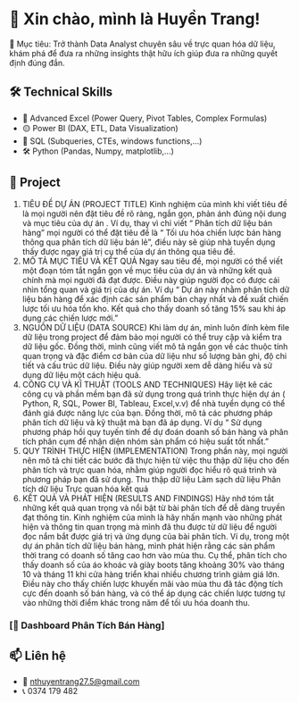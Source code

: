# 👋 Xin chào, mình là Huyền Trang!

🎯 Mục tiêu: Trở thành Data Analyst chuyên sâu về trực quan hóa dữ liệu, khám phá để đưa ra những insights thật hữu ích giúp đưa ra những quyết định đúng đắn.

## 🛠️ Technical Skills
- 📄 Advanced Excel (Power Query, Pivot Tables, Complex Formulas)
- 🟡 Power BI (DAX, ETL, Data Visualization)
- 🧠 SQL (Subqueries, CTEs, windows functions,...)
- 🛠️ Python (Pandas, Numpy, matplotlib,...)
  
## 🧩 Project
1. TIÊU ĐỀ DỰ ÁN (PROJECT TITLE)
Kinh nghiệm của mình khi viết tiêu đề là mọi người nên đặt tiêu đề rõ ràng, ngắn gọn, phản ánh đúng nội dung và mục tiêu của dự án .
Ví dụ, thay vì chỉ viết “ Phân tích dữ liệu bán hàng” mọi người có thể đặt tiêu đề là “ Tối ưu hóa chiến lược bán hàng thông qua phân tích dữ liệu bán lẻ”, điều này sẽ giúp nhà tuyển dụng thấy được ngay giá trị cụ thể của dự án thông qua tiêu đề.
2. MÔ TẢ MỤC TIÊU VÀ KẾT QUẢ
Ngay sau tiêu đề, mọi người có thể viết một đoạn tóm tắt ngắn gọn về mục tiêu của dự án và những kết quả chính mà mọi người đã đạt được. Điều này giúp người đọc có được cái nhìn tổng quan và giá trị của dự án.
Ví dụ “ Dự án này nhằm phân tích dữ liệu bán hàng để xác định các sản phẩm bán chạy nhất và đề xuất chiến lược tối ưu hóa tồn kho. Kết quả cho thấy doanh số tăng 15% sau khi áp dụng các chiến lược mới.”
3. NGUỒN DỮ LIỆU (DATA SOURCE)
Khi làm dự án, mình luôn đính kèm file dữ liệu trong project để đảm bảo mọi người có thể truy cập và kiểm tra dữ liệu gốc. Đồng thời, mình cũng viết mô tả ngắn gọn về các thuộc tính quan trọng và đặc điểm cơ bản của dữ liệu như số lượng bản ghi, độ chi tiết và cấu trúc dữ liệu. Điều này giúp người xem dễ dàng hiểu và sử dụng dữ liệu một cách hiệu quả.
4. CÔNG CỤ VÀ KĨ THUẬT (TOOLS AND TECHNIQUES)
Hãy liệt kê các công cụ và phần mềm bạn đã sử dụng trong quá trình thực hiện dự án ( Python, R, SQL, Power BI, Tableau, Excel,v.v) để nhà tuyển dụng có thể đánh giá được năng lực của bạn.
Đồng thời, mô tả các phương pháp phân tích dữ liệu và kỹ thuật mà bạn đã áp dụng. Ví dụ “ Sử dụng phương pháp hồi quy tuyến tính để dự đoán doanh số bán hàng và phân tích phân cụm để nhận diện nhóm sản phẩm có hiệu suất tốt nhất.”
5. QUY TRÌNH THỰC HIỆN (IMPLEMENTATION)
Trong phần này, mọi người nên mô tả chi tiết các bước đã thực hiện từ việc thu thập dữ liệu cho đến phân tích và trực quan hóa, nhằm giúp người đọc hiểu rõ quá trình và phương pháp bạn đã sử dụng.
Thu thập dữ liệu
Làm sạch dữ liệu
Phân tích dữ liệu
Trực quan hóa kết quả
6. KẾT QUẢ VÀ PHÁT HIỆN (RESULTS AND FINDINGS)
Hãy nhớ tóm tắt những kết quả quan trọng và nổi bật từ bài phân tích để dễ dàng truyền đạt thông tin. Kinh nghiệm của mình là hãy nhấn mạnh vào những phát hiện và thông tin quan trọng mà mình đã thu được từ dữ liệu để người đọc nắm bắt được giá trị và ứng dụng của bài phân tích.
Ví dụ, trong một dự án phân tích dữ liệu bán hàng, mình phát hiện rằng các sản phẩm thời trang có doanh số tăng cao hơn vào mùa thu. Cụ thể, phân tích cho thấy doanh số của áo khoác và giày boots tăng khoảng 30% vào tháng 10 và tháng 11 khi cửa hàng triển khai nhiều chương trình giảm giá lớn. Điều này cho thấy chiến lược khuyến mãi vào mùa thu đã tác động tích cực đến doanh số bán hàng, và có thể áp dụng các chiến lược tương tự vào những thời điểm khác trong năm để tối ưu hóa doanh thu.
### [🔗 Dashboard Phân Tích Bán Hàng]

## 📫 Liên hệ
- 📧 nthuyentrang27.5@gmail.com
- 📞 0374 179 482
